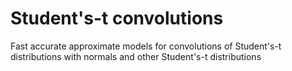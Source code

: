 # Student's-t convolutions
Fast accurate approximate models for convolutions of Student's-t distributions with normals and other Student's-t distributions
